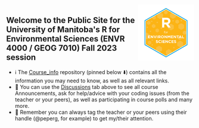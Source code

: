 <img src="img/R_for_EnvSci_2022_version.png" alt="course logo" align="right" height="150pm"/> 


## Welcome to the Public Site for the University of Manitoba's **R for Environmental Sciences** (ENVR 4000 / GEOG 7010) Fall 2023 session

- :information_source: The [Course_info](https://github.com/UM-R-for-EnvSci-Fall-2023/Course_info) repository (pinned below :arrow_down:) contains all the information you may need to know, as well as all relevant links.
- :loudspeaker: You can use the [Discussions](https://github.com/orgs/UM-R-for-EnvSci-Fall-2023/discussions) tab above to see all course Announcements, ask for help/advice with your coding issues (from the teacher or your peers), as well as participating in course polls and many more. 
- :raising_hand: Remember you can always tag the teacher or your peers using their handle (@peperg, for example) to get my/their attention.
